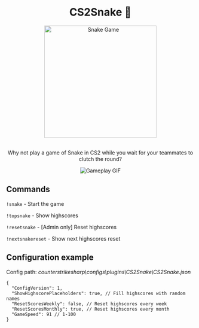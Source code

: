 <div align="center">
  <h1>CS2Snake 🐍</h1>
</div>

<div align="center">
  <img src="https://github.com/user-attachments/assets/552d45ed-af4d-421b-8cb9-ec934dfbceeb" alt="Snake Game" width="300"/>
</div>

<br>
<p align="center">
  Why not play a game of Snake in CS2 while you wait for your teammates to clutch the round?
</p>


<div align="center">
  <img src="https://github.com/user-attachments/assets/95da97ab-c246-452e-b8a7-33c622ddbc10" alt="Gameplay GIF"/>
</div>

## Commands
```!snake``` - Start the game

```!topsnake``` - Show highscores

```!resetsnake``` - [Admin only] Reset highscores

```!nextsnakereset``` - Show next highscores reset
## Configuration example
Config path: *counterstrikesharp\configs\plugins\CS2Snake\CS2Snake.json*
```jsonc
{
  "ConfigVersion": 1,
  "ShowHighscorePlaceholders": true, // Fill highscores with random names
  "ResetScoresWeekly": false, // Reset highscores every week
  "ResetScoresMonthly": true, // Reset highscores every month
  "GameSpeed": 91 // 1-100
}
```
